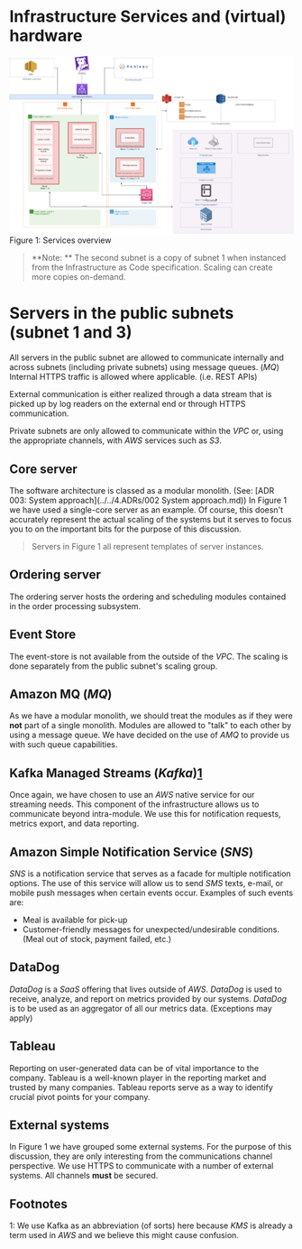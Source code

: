 # Infrastructure Services and (virtual) hardware

![Figure 1: Services overview](../../img/services.png)
Figure 1: Services overview

> **Note: ** The second subnet is a copy of subnet 1 when instanced from the Infrastructure as Code specification. Scaling can create more copies on-demand.

# Servers in the public subnets (subnet 1 and 3)
All servers in the public subnet are allowed to communicate internally and across subnets (including private subnets) using message queues. (_MQ_) Internal HTTPS traffic is allowed where applicable. (i.e. REST APIs)

External communication is either realized through a data stream that is picked up by log readers on the external end or through HTTPS communication.

Private subnets are only allowed to communicate within the _VPC_ or, using the appropriate channels, with _AWS_ services such as _S3_.

## Core server
The software architecture is classed as a modular monolith. (See: [ADR 003: System approach](../../4.ADRs/002 System approach.md)) In Figure 1 we have used a single-core server as an example. Of course, this doesn't accurately represent the actual scaling of the systems but it serves to focus you to on the important bits for the purpose of this discussion.

> Servers in Figure 1 all represent templates of server instances.

## Ordering server
The ordering server hosts the ordering and scheduling modules contained in the order processing subsystem. 

## Event Store
The event-store is not available from the outside of the _VPC_. The scaling is done separately from the public subnet's scaling group. 

## Amazon MQ (_MQ_)
As we have a modular monolith, we should treat the modules as if they were **not** part of a single monolith. Modules are allowed to "talk" to each other by using a message queue. We have decided on the use of _AMQ_ to provide us with such queue capabilities.

## Kafka Managed Streams (_Kafka_)[1](#footnotes)
Once again, we have chosen to use an _AWS_ native service for our streaming needs. This component of the infrastructure allows us to communicate beyond intra-module. We use this for notification requests, metrics export, and data reporting.

## Amazon Simple Notification Service (_SNS_)
_SNS_ is a notification service that serves as a facade for multiple notification options. The use of this service will allow us to send _SMS_ texts, e-mail, or mobile push messages when certain events occur. Examples of such events are:
- Meal is available for pick-up
- Customer-friendly messages for unexpected/undesirable conditions. (Meal out of stock, payment failed, etc.)

## DataDog
_DataDog_ is a _SaaS_ offering that lives outside of _AWS_. _DataDog_ is used to receive, analyze, and report on metrics provided by our systems. _DataDog_ is to be used as an aggregator of all our metrics data. (Exceptions may apply)

## Tableau
Reporting on user-generated data can be of vital importance to the company. Tableau is a well-known player in the reporting market and trusted by many companies. Tableau reports serve as a way to identify crucial pivot points for your company.

## External systems
In Figure 1 we have grouped some external systems. For the purpose of this discussion, they are only interesting from the communications channel perspective. We use HTTPS to communicate with a number of external systems. All channels **must** be secured.

## Footnotes
1: We use Kafka as an abbreviation (of sorts) here because _KMS_ is already a term used in _AWS_ and we believe this might cause confusion.
